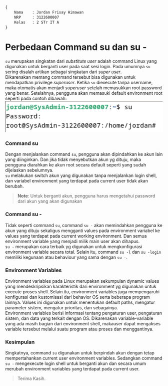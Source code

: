 ```
{
    Nama    : Jordan Frisay Himawan
    NRP     : 3122600007
    Kelas   : 2 STr IT A
}
```

# Perbedaan Command su dan su -
`su` merupakan singkatan dari *substitute user* adalah command Linux yang digunakan untuk berganti user pada saat sesi login. Pada umumnya `su` sering disalah artikan sebagai singkatan dari *super user*.<br>
Dikarenakan memang command tersebut bisa digunakan untuk mendapatkan privilege *superuser*. Ketika `su` diexecute tanpa username, maka otomatis akan menjadi *superuser* setelah memasukkan root password yang benar. Setelahnya, pengguna akan memasuki default environment root seperti pada contoh dibawah:
![su superuser](./assets/1.png) <br>

### Command su
Dengan menjalankan command `su`, pengguna akan dipindahkan ke akun lain yang diinginkan. Dan jika tidak menyebutkan akun yg dituju, maka pengguna diarahkan ke akun root secara default seperti yang sudah dijelaskan sebelumnya. <br>
`su` melakukan switch akun yang digunakan tanpa menjalankan login shell, dan variabel environment yang terdapat pada current user tidak akan berubah. <br>
> **Note**: Untuk berganti akun, pengguna harus mengetahui password dari akun yang akan digunakan

### Command su -
Tidak seperti command `su`, command `su -` akan memindahkan pengguna ke akun yang dituju sekaligus mengganti values pada environment variabel ke values yang terdapat pada current working environment. Dan semua environment variable yang menjadi milik main user akan dihapus. <br>
`su -` merupakan cara terbaik yg digunakan untuk mengkonfigurasi environment variable secara total. Selain itu, command `su -l` dan `su -login` memiliki kegunaan atau behaviour yang sama dengan `su -`.

### Environment Variables
Environment variables pada Linux merupakan sekumpulan dynamic values yang mendeskripsikan karakteristik dari environment yg digunakan untuk execute proses shell. Selain itu, environment variables juga mempengaruhi konfigurasi dan kustomisasi dari behavior OS serta beberapa program lainnya. Values ini digunakan untuk menentukan default paths, mengatur parameter sistem, mengatur prioritas, dan sebagainya. <br>
Environment variables berisi informasi tentang pengaturan user, pengaturan sistem, dan data yang terkait dengan OS. Dikarenakan variable-variable yang ada masih bagian dari environment shell, makauser dapat mengakses variable tersebut melalui suatu program atau proses dan menggantinya.

### Kesimpulan
Singkatnya, command `su` digunakan untuk berpindah akun dengan tetap mempertahankan current user environment variables. Sedangkan command `su -` mengexecute login shell untuk berganti akun dan secara umum merubah environment variables yang terdapat pada current user. <br>

> Terima Kasih.